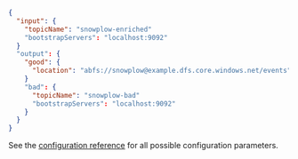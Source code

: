 ```json title="Minimal Azure config file"
{
  "input": {
    "topicName": "snowplow-enriched"
    "bootstrapServers": "localhost:9092"
  }
  "output": {
    "good": {
      "location": "abfs://snowplow@example.dfs.core.windows.net/events"
    }
    "bad": {
      "topicName": "snowplow-bad"
      "bootstrapServers": "localhost:9092"
    }
  }
}
```

See the [configuration reference](/docs/pipeline-components-and-applications/loaders-storage-targets/lake-loader/configuration-reference-azure/index.md) for all possible configuration parameters.
